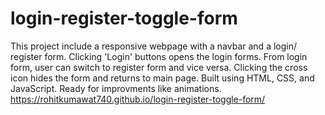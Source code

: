 # login-register-toggle-form
This project include a responsive webpage with a navbar and a login/ register form. Clicking 'Login' buttons opens the login forms. From login form, user can switch to register form and vice versa. Clicking the cross icon hides the form and returns to main page. Built using HTML, CSS, and JavaScript. Ready for improvments like animations.
https://rohitkumawat740.github.io/login-register-toggle-form/

